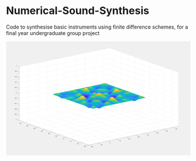 # Numerical-Sound-Synthesis
Code to synthesise basic instruments using finite difference schemes, for a final year undergraduate group project

![alt text](https://github.com/owenby/Numerical-Sound-Synthesis/blob/master/Demos/Screenshot%202020-03-03%20at%2015.35.09.png)
